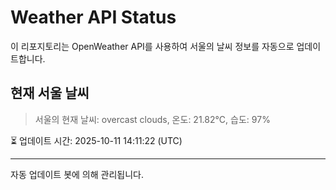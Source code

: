 
# Weather API Status

이 리포지토리는 OpenWeather API를 사용하여 서울의 날씨 정보를 자동으로 업데이트합니다.

## 현재 서울 날씨
> 서울의 현재 날씨: overcast clouds, 온도: 21.82°C, 습도: 97%

⏳ 업데이트 시간: 2025-10-11 14:11:22 (UTC)

---
자동 업데이트 봇에 의해 관리됩니다.
